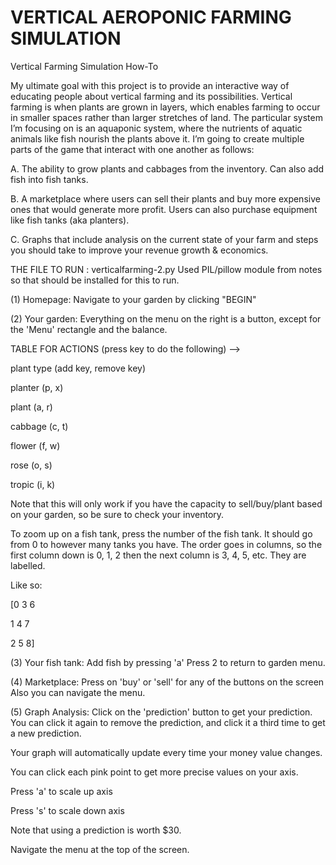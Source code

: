 # VERTICAL AEROPONIC FARMING SIMULATION

Vertical Farming Simulation
How-To

My ultimate goal with this project is to provide an interactive way of educating people about vertical farming and its possibilities. Vertical farming is when plants are grown in layers, which enables farming to occur in smaller spaces rather than larger stretches of land. The particular system I’m focusing on is an aquaponic system, where the nutrients of aquatic animals like fish nourish the plants above it. I’m going to create multiple parts of the game that interact with one another as follows:

A. The ability to grow plants and cabbages from the inventory. Can also add fish into fish tanks.

B. A marketplace where users can sell their plants and buy more expensive ones that would generate more profit. Users can also purchase equipment like fish tanks (aka planters).

C. Graphs that include analysis on the current state of your farm and steps you should take to improve your revenue growth & economics.


THE FILE TO RUN : verticalfarming-2.py
Used PIL/pillow module from notes so that should be installed for this to run.

(1) Homepage: Navigate to your garden by clicking "BEGIN"

(2) Your garden: 
Everything on the menu on the right is a button, except for the 'Menu' rectangle and the balance.

TABLE FOR ACTIONS (press key to do the following) -->

plant type (add key, remove key)

planter (p, x)

plant   (a, r)

cabbage (c, t)

flower  (f, w)

rose    (o, s)

tropic  (i, k)

Note that this will only work if you have the capacity to sell/buy/plant based on your garden, so be sure to check your inventory.

To zoom up on a fish tank, press the number of the fish tank. It should go from 0 to however many tanks you have.
The order goes in columns, so the first column down is 0, 1, 2 then the next column is 3, 4, 5, etc. They are labelled.

Like so:

[0 3 6

 1 4 7
 
 2 5 8]

(3) Your fish tank:
Add fish by pressing 'a'
Press 2 to return to garden menu.

(4) Marketplace:
Press on 'buy' or 'sell' for any of the buttons on the screen
Also you can navigate the menu.

(5) Graph Analysis:
Click on the 'prediction' button to get your prediction. You can click it again to remove the prediction, and click it a third time to get a new prediction.

Your graph will automatically update every time your money value changes.

You can click each pink point to get more precise values on your axis.

Press 'a' to scale up axis

Press 's' to scale down axis

Note that using a prediction is worth $30.

Navigate the menu at the top of the screen.

